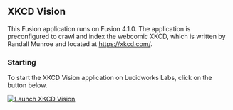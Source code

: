 ## XKCD Vision
This Fusion application runs on Fusion 4.1.0. The application is preconfigured to crawl and index the webcomic XKCD, which is written by Randall Munroe and located at https://xkcd.com/.

### Starting
To start the XKCD Vision application on Lucidworks Labs, click on the button below.

[![Launch XKCD Vision](https://img.shields.io/badge/launch-XKCD-Vison-green.svg)](https://streams.lucidworks.com/instance/create/xkcdvision)
